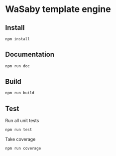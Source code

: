 # WaSaby template engine

## Install

```bash
npm install
```

## Documentation
```bash
npm run doc
```

## Build

```bash
npm run build
```

## Test

Run all unit tests
```bash
npm run test
```

Take coverage
```bash
npm run coverage
```
